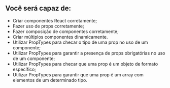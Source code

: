## Você será capaz de:

- Criar componentes React corretamente;
- Fazer uso de props corretamente;
- Fazer composição de componentes corretamente;
- Criar múltiplos componentes dinamicamente.
- Utilizar PropTypes para checar o tipo de uma prop no uso de um componente;
- Utilizar PropTypes para garantir a presença de props obrigatórias no uso de um componente;
- Utilizar PropTypes para checar que uma prop é um objeto de formato específico;
- Utilizar PropTypes para garantir que uma prop é um array com elementos de um determinado tipo.
